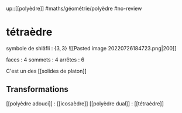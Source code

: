 up::[[polyèdre]]
#maths/géométrie/polyèdre #no-review 
# tétraèdre
symbole de shläfli : $\{3, 3\}$
![[Pasted image 20220726184723.png|200]]

faces : 4
sommets : 4
arrêtes : 6

C'est un des [[solides de platon]]


## Transformations
[[polyèdre adouci]] : [[icosaèdre]]
[[polyèdre dual]] : [[tétraèdre]]

